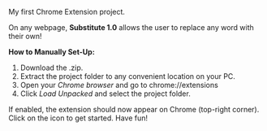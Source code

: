 My first Chrome Extension project.

On any webpage, **Substitute 1.0** allows the user to replace any word with their own!

**How to Manually Set-Up:**
1. Download the .zip.
2. Extract the project folder to any convenient location on your PC.
3. Open your *Chrome browser* and go to chrome://extensions
4. Click *Load Unpacked* and select the project folder.

If enabled, the extension should now appear on Chrome (top-right corner).
Click on the icon to get started. Have fun!
